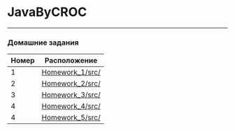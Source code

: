 # JavaByCROC
---
### Домашние задания

| Номер | Расположение|
|-------|-------------|
|1| [Homework_1/src/](Homework_1/src/) |
|2| [Homework_2/src/](Homework_2/src/) |
|3| [Homework_3/src/](Homework_3/src/) |
|4| [Homework_4/src/](Homework_4/src/) |
|4| [Homework_5/src/](Homework_5/src/) |
